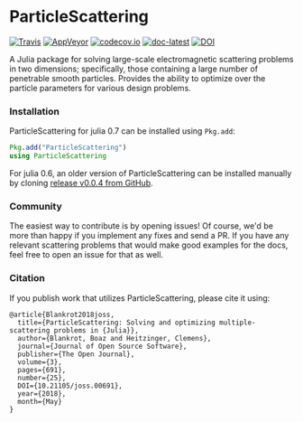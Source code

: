 # ParticleScattering

[![Travis](https://travis-ci.org/bblankrot/ParticleScattering.jl.svg?branch=master)](https://travis-ci.org/bblankrot/ParticleScattering.jl)
[![AppVeyor](https://ci.appveyor.com/api/projects/status/p0p636vtrx95ch8m/branch/master?svg=true)](https://ci.appveyor.com/project/bblankrot/particlescattering-jl/branch/master)
[![codecov.io](http://codecov.io/github/bblankrot/ParticleScattering.jl/coverage.svg?branch=master)](http://codecov.io/github/bblankrot/ParticleScattering.jl?branch=master)
[![doc-latest](https://img.shields.io/badge/docs-latest-blue.svg)](https://bblankrot.github.io/ParticleScattering.jl/latest)
[![DOI](http://joss.theoj.org/papers/10.21105/joss.00691/status.svg)](https://doi.org/10.21105/joss.00691)

A Julia package for solving large-scale electromagnetic
scattering problems in two dimensions; specifically,
those containing a large number of penetrable smooth
particles. Provides the ability to optimize over the
particle parameters for various design problems.

### Installation

ParticleScattering for julia 0.7 can be installed using `Pkg.add`:

```julia
Pkg.add("ParticleScattering")
using ParticleScattering
```

For julia 0.6, an older version of ParticleScattering can be installed manually
by cloning [release v0.0.4 from GitHub](https://github.com/bblankrot/ParticleScattering.jl/releases/tag/v0.0.4).

### Community

The easiest way to contribute is by opening issues! Of course, we'd be more than happy if you implement any fixes and send a PR.
If you have any relevant scattering problems that would make good examples for the docs, feel free to open an issue for that as well.

### Citation

If you publish work that utilizes ParticleScattering, please cite it using:
```
@article{Blankrot2018joss,
  title={ParticleScattering: Solving and optimizing multiple-scattering problems in {Julia}},
  author={Blankrot, Boaz and Heitzinger, Clemens},
  journal={Journal of Open Source Software},
  publisher={The Open Journal},
  volume={3},
  pages={691},
  number={25},
  DOI={10.21105/joss.00691},
  year={2018},
  month={May}
}
```
